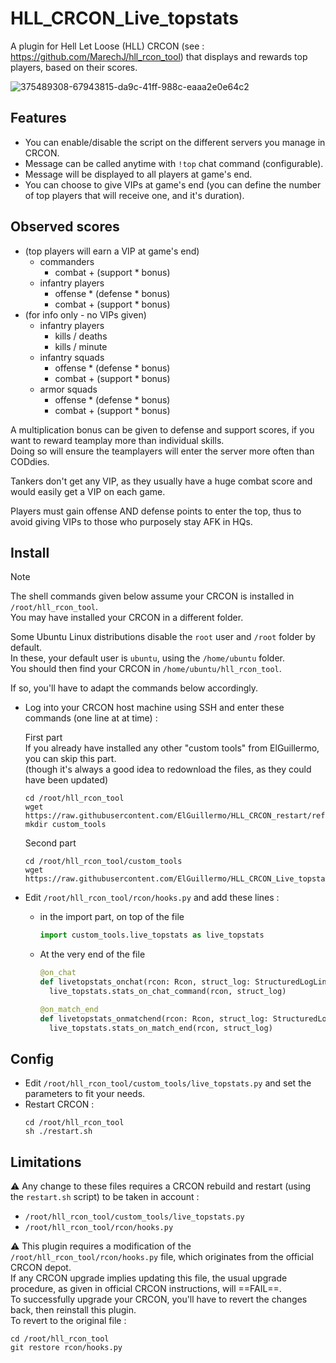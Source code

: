 # HLL_CRCON_Live_topstats

A plugin for Hell Let Loose (HLL) CRCON (see : https://github.com/MarechJ/hll_rcon_tool)
that displays and rewards top players, based on their scores.

![375489308-67943815-da9c-41ff-988c-eaaa2e0e64c2](https://github.com/user-attachments/assets/e44d0f07-23a8-4f62-87c4-742803c8be06)

## Features
- You can enable/disable the script on the different servers you manage in CRCON.
- Message can be called anytime with `!top` chat command (configurable).
- Message will be displayed to all players at game's end.
- You can choose to give VIPs at game's end (you can define the number of top players that will receive one, and it's duration).

## Observed scores

- (top players will earn a VIP at game's end)
    - commanders
        - combat + (support * bonus)
    - infantry players
        - offense * (defense * bonus)
        - combat + (support * bonus)
- (for info only - no VIPs given)
    - infantry players
        - kills / deaths
        - kills / minute
    - infantry squads
        - offense * (defense * bonus)
        - combat + (support * bonus)
    - armor squads
        - offense * (defense * bonus)
        - combat + (support * bonus)

A multiplication bonus can be given to defense and support scores, if you want to reward teamplay more than individual skills.  
Doing so will ensure the teamplayers will enter the server more often than CODdies.

Tankers don't get any VIP, as they usually have a huge combat score and would easily get a VIP on each game.

Players must gain offense AND defense points to enter the top, thus to avoid giving VIPs to those who purposely stay AFK in HQs.

## Install

> [!NOTE]
> The shell commands given below assume your CRCON is installed in `/root/hll_rcon_tool`.  
> You may have installed your CRCON in a different folder.  
>   
> Some Ubuntu Linux distributions disable the `root` user and `/root` folder by default.  
> In these, your default user is `ubuntu`, using the `/home/ubuntu` folder.  
> You should then find your CRCON in `/home/ubuntu/hll_rcon_tool`.  
>   
> If so, you'll have to adapt the commands below accordingly.

- Log into your CRCON host machine using SSH and enter these commands (one line at at time) :  

  First part  
  If you already have installed any other "custom tools" from ElGuillermo, you can skip this part.  
  (though it's always a good idea to redownload the files, as they could have been updated)
  ```shell
  cd /root/hll_rcon_tool
  wget https://raw.githubusercontent.com/ElGuillermo/HLL_CRCON_restart/refs/heads/main/restart.sh
  mkdir custom_tools
  ```
  Second part
  ```shell
  cd /root/hll_rcon_tool/custom_tools
  wget https://raw.githubusercontent.com/ElGuillermo/HLL_CRCON_Live_topstats/refs/heads/main/hll_rcon_tool/custom_tools/live_topstats.py
  ```
- Edit `/root/hll_rcon_tool/rcon/hooks.py` and add these lines :
  - in the import part, on top of the file
    ```python
    import custom_tools.live_topstats as live_topstats
    ```
  - At the very end of the file
    ```python
    @on_chat
    def livetopstats_onchat(rcon: Rcon, struct_log: StructuredLogLineWithMetaData):
      live_topstats.stats_on_chat_command(rcon, struct_log)

    @on_match_end
    def livetopstats_onmatchend(rcon: Rcon, struct_log: StructuredLogLineWithMetaData):
      live_topstats.stats_on_match_end(rcon, struct_log)
    ```

## Config
- Edit `/root/hll_rcon_tool/custom_tools/live_topstats.py` and set the parameters to fit your needs.
- Restart CRCON :
  ```shell
  cd /root/hll_rcon_tool
  sh ./restart.sh
  ```

## Limitations
⚠️ Any change to these files requires a CRCON rebuild and restart (using the `restart.sh` script) to be taken in account :
- `/root/hll_rcon_tool/custom_tools/live_topstats.py`
- `/root/hll_rcon_tool/rcon/hooks.py`

⚠️ This plugin requires a modification of the `/root/hll_rcon_tool/rcon/hooks.py` file, which originates from the official CRCON depot.  
If any CRCON upgrade implies updating this file, the usual upgrade procedure, as given in official CRCON instructions, will ==FAIL==.  
To successfully upgrade your CRCON, you'll have to revert the changes back, then reinstall this plugin.  
To revert to the original file :  
```shell
cd /root/hll_rcon_tool
git restore rcon/hooks.py
```
